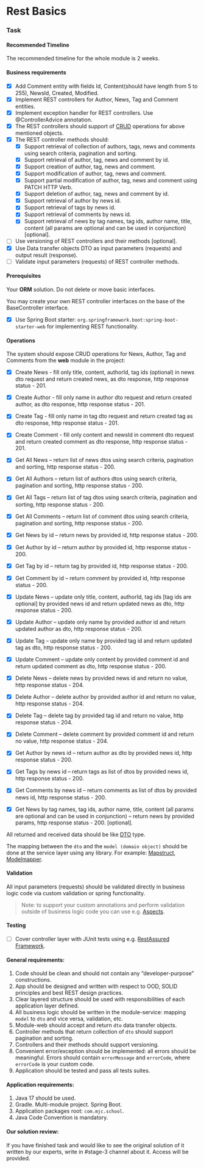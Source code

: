 # Rest Basics

### Task

#### Recommended Timeline

The recommended timeline for the whole module is 2 weeks.

#### Business requirements

- [x] Add Comment entity with fields Id, Content(should have length from 5 to 255), NewsId, Created, Modified.
- [x] Implement REST controllers for Author, News, Tag and Comment entities.
- [x] Implement exception handler for REST controllers. Use @ControllerAdvice annotation.
- [x] The REST controllers should support of [CRUD](https://en.wikipedia.org/wiki/Create,_read,_update_and_delete) operations for above mentioned objects.
- [x] The REST controller methods should:
  - [x] Support retrieval of collection of authors, tags, news and comments using search criteria, pagination and sorting.
  - [x] Support retrieval of author, tag, news and comment by id.
  - [x] Support creation of author, tag, news and comment.
  - [x] Support modification of author, tag, news and comment.
  - [x] Support partial modification of author, tag, news and comment using PATCH HTTP Verb.
  - [x] Support deletion of author, tag, news and comment by id.
  - [x] Support retrieval of author by news id.
  - [x] Support retrieval of tags by news id.
  - [x] Support retrieval of comments by news id.
  - [x] Support retrieval of news by tag names, tag ids, author name, title, content (all params are optional and can be used
    in conjunction) [optional].
- [ ] Use versioning of REST controllers and their methods [optional].
- [x] Use Data transfer objects DTO as input parameters (requests) and output result (response).
- [ ] Validate input parameters (requests) of REST controller methods.

#### Prerequisites

Your **ORM** solution. Do not delete or move basic interfaces. 

You may create your own REST controller interfaces on the base of the BaseController interface.

- [x] Use Spring Boot starter: `org.springframework.boot:spring-boot-starter-web` for implementing REST functionality.

#### Operations

The system should expose CRUD operations for News, Author, Tag and Comments from the __web__ module in the project:

- [x] Create News - fill only title, content, authorId, tag ids (optional) in news dto request and return created news,
  as dto response, http response status - 201.
- [x] Create Author - fill only name in author dto request and return created author, as dto response, http response status - 201.
- [x] Create Tag - fill only name in tag dto request and return created tag as dto response, http response status - 201.
- [x] Create Comment - fill only content and newsId in comment dto request and return created comment as dto response,
  http response status - 201.

- [x] Get All News – return list of news dtos using search criteria, pagination and sorting, http response status - 200.
- [x] Get All Authors – return list of authors dtos using search criteria, pagination and sorting, http response status - 200.
- [x] Get All Tags – return list of tag dtos using search criteria, pagination and sorting, http response status - 200.
- [x] Get All Comments – return list of comment dtos using search criteria, pagination and sorting, http response status - 200.

- [x] Get News by id – return news by provided id, http response status - 200.
- [x] Get Author by id – return author by provided id, http response status - 200.
- [x] Get Tag by id – return tag by provided id, http response status - 200.
- [x] Get Comment by id – return comment by provided id, http response status - 200.

- [x] Update News – update only title, content, authorId, tag ids [tag ids are optional] by provided news id and return updated
  news as dto, http response status - 200.
- [x] Update Author – update only name by provided author id and return updated author as dto, http response status - 200.
- [x] Update Tag – update only name by provided tag id and return updated tag as dto, http response status - 200.
- [x] Update Comment – update only content by provided comment id and return updated comment as dto, http response status - 200.

- [x] Delete News – delete news by provided news id and return no value, http response status - 204.
- [x] Delete Author – delete author by provided author id and return no value, http response status - 204.
- [x] Delete Tag – delete tag by provided tag id and return no value, http response status - 204.
- [x] Delete Comment – delete comment by provided comment id and return no value, http response status - 204.

- [x] Get Author by news id – return author as dto by provided news id, http response status - 200.
- [x] Get Tags by news id – return tags as list of dtos by provided news id, http response status - 200.
- [x] Get Comments by news id – return comments as list of dtos by provided news id, http response status - 200.
- [x] Get News by tag names, tag ids, author name, title, content (all params are optional and can be used in
  conjunction) – return news by provided params, http response status - 200. [optional].

All returned and received data should be like [DTO](https://en.wikipedia.org/wiki/Data_transfer_object) type.

The mapping between the `dto` and the `model (domain object)` should be done at the service layer using any library.
For example: [Mapstruct](https://mapstruct.org/), [Modelmapper](http://modelmapper.org/).

#### Validation

All input parameters (requests) should be validated directly in business logic code via custom validation or spring functionality.
>Note: to support your custom annotations and perform validation outside of business logic code you can use
> e.g. [Aspects](https://docs.spring.io/spring-framework/docs/5.3.x/reference/html/core.html#aop).

#### Testing

- [ ] Cover controller layer with JUnit tests using e.g. [RestAssured Framework](https://semaphoreci.com/community/tutorials/testing-rest-endpoints-using-rest-assured).

#### General requirements:

1. Code should be clean and should not contain any “developer-purpose” constructions.
2. App should be designed and written with respect to OOD, SOLID principles and best REST design practices.
3. Clear layered structure should be used with responsibilities of each application layer defined.
4. All business logic should be written in the module-service: mapping `model` to `dto` and vice versa, validation, etc.
5. Module-web should accept and return `dto` data transfer objects.
6. Controller methods that return collection of `dto` should support pagination and sorting.
7. Controllers and their methods should support versioning.
8. Convenient error/exception should be implemented: all errors should be meaningful. Errors should
   contain `errorMessage` and `errorCode`, where `errorCode` is your custom code.
9. Application should be tested and pass all tests suites.

#### Application requirements:

1. Java 17 should be used.
2. Gradle. Multi-module project. Spring Boot.
3. Application packages root: `com.mjc.school`.
4. Java Code Convention is mandatory.

#### Our solution review:

If you have finished task and would like to see the original solution of it written by our experts, write in #stage-3 channel about it. Access will be provided.
